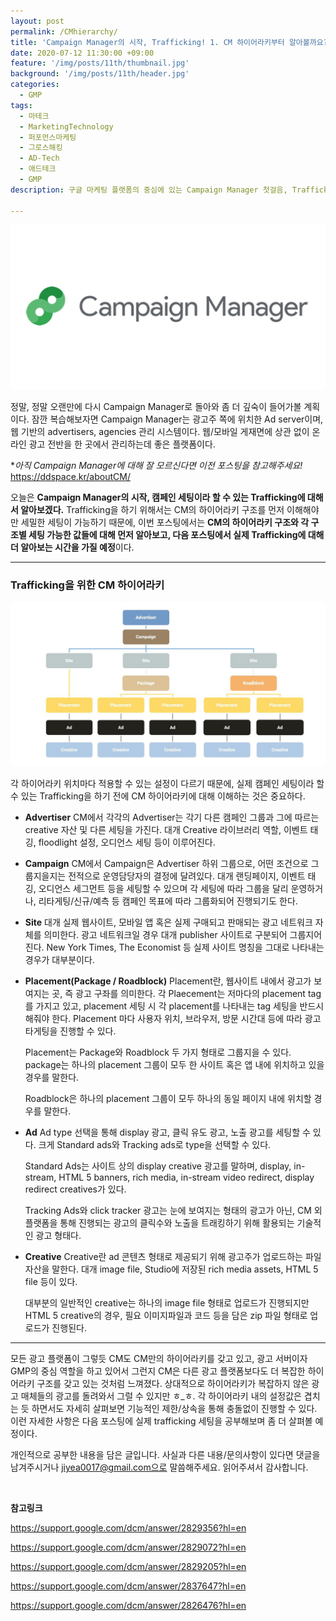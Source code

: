 ```yaml
---
layout: post
permalink: /CMhierarchy/
title: 'Campaign Manager의 시작, Trafficking! 1. CM 하이어라키부터 알아볼까요?'
date: 2020-07-12 11:30:00 +09:00
feature: '/img/posts/11th/thumbnail.jpg'
background: '/img/posts/11th/header.jpg'
categories:
  - GMP
tags:
  - 마테크
  - MarketingTechnology
  - 퍼포먼스마케팅
  - 그로스해킹
  - AD-Tech
  - 애드테크
  - GMP
description: 구글 마케팅 플랫폼의 중심에 있는 Campaign Manager 첫걸음, Trafficking! Trafficking을 시작하며 반드시 알고 있어야할 CM 하이어라키 구조부터 알아보겠습니다.

---
```


![cm 로고 이미지](/img/posts/11th/thumbnail.jpg)

정말, 정말 오랜만에 다시 Campaign Manager로 돌아와 좀 더 깊숙이 들어가볼 계획이다.
잠깐 복습해보자면 Campaign Manager는 광고주 쪽에 위치한 Ad server이며, 웹 기반의 advertisers, agencies 관리 시스템이다. 웹/모바일 게재면에 상관 없이 온라인 광고 전반을 한 곳에서 관리하는데 좋은 플랫폼이다.

**아직 Campaign Manager에 대해 잘 모르신다면 이전 포스팅을 참고해주세요!*  <https://ddspace.kr/aboutCM/>

오늘은 **Campaign Manager의 시작, 캠페인 세팅이라 할 수 있는 Trafficking에 대해서 알아보겠다.** Trafficking을 하기 위해서는 CM의 하이어라키 구조를 먼저 이해해야만 세밀한 세팅이 가능하기 때문에, 이번 포스팅에서는 **CM의 하이어라키 구조와 각 구조별 세팅 가능한 값들에 대해 먼저 알아보고, 다음 포스팅에서 실제 Trafficking에 대해 더 알아보는 시간을 가질 예정**이다.

---

### Trafficking을 위한 CM 하이어라키

![cm 하이어라키 이미지](/img/posts/11th/hierarchy.jpg)

각 하이어라키 위치마다 적용할 수 있는 설정이 다르기 때문에, 실제 캠페인 세팅이라 할 수 있는 Trafficking을 하기 전에 CM 하이어라키에 대해 이해하는 것은 중요하다.

- **Advertiser**
CM에서 각각의 Advertiser는 각기 다른 캠페인 그룹과 그에 따르는 creative 자산 및 다른 세팅을 가진다. 대개 Creative 라이브러리 역할, 이벤트 태깅, floodlight 설정, 오디언스 세팅 등이 이루어진다.

- **Campaign**
CM에서 Campaign은 Advertiser 하위 그룹으로, 어떤 조건으로 그룹지을지는 전적으로 운영담당자의 결정에 달려있다. 대개 랜딩페이지, 이벤트 태깅, 오디언스 세그먼트 등을 세팅할 수 있으며 각 세팅에 따라 그룹을 달리 운영하거나, 리타게팅/신규/예측 등 캠페인 목표에 따라 그룹화되어 진행되기도 한다.

- **Site**
대개 실제 웹사이트, 모바일 앱 혹은 실제 구매되고 판매되는 광고 네트워크 자체를 의미한다. 광고 네트워크일 경우 대개 publisher 사이트로 구분되어 그룹지어진다. New York Times, The Economist 등 실제 사이트 명칭을 그대로 나타내는 경우가 대부분이다.

- **Placement(Package / Roadblock)**
  Placement란, 웹사이트 내에서 광고가 보여지는 곳, 즉 광고 구좌를 의미한다. 각 Plaecement는 저마다의 placement tag를 가지고 있고, placement 세팅 시 각 placement를 나타내는 tag 세팅을 반드시 해줘야 한다. Placement 마다 사용자 위치, 브라우저, 방문 시간대 등에 따라 광고 타게팅을 진행할 수 있다.

  Placement는 Package와 Roadblock 두 가지 형태로 그룹지을 수 있다. package는 하나의 placement 그룹이 모두 한 사이트 혹은 앱 내에 위치하고 있을 경우를 말한다.

  Roadblock은 하나의 placement 그룹이 모두 하나의 동일 페이지 내에 위치할 경우를 말한다.

- **Ad**
  Ad type 선택을 통해 display 광고, 클릭 유도 광고, 노출 광고를 세팅할 수 있다. 크게 Standard ads와 Tracking ads로 type을 선택할 수 있다.

  Standard Ads는 사이트 상의 display creative 광고를 말하며, display, in-stream, HTML 5 banners, rich media, in-stream video redirect, display redirect creatives가 있다.

  Tracking Ads와 click tracker 광고는 눈에 보여지는 형태의 광고가 아닌, CM 외 플랫폼을 통해 진행되는 광고의 클릭수와 노출을 트래킹하기 위해 활용되는 기술적인 광고 형태다.

- **Creative**
  Creative란 ad 콘텐츠 형태로 제공되기 위해 광고주가 업로드하는 파일 자산을 말한다. 대개 image file, Studio에 저장된 rich media assets, HTML 5 file 등이 있다.

  대부분의 일반적인 creative는 하나의 image file 형태로 업로드가 진행되지만 HTML 5 creative의 경우, 필요 이미지파일과 코드 등을 담은 zip 파일 형태로 업로드가 진행된다.

---

모든 광고 플랫폼이 그렇듯 CM도 CM만의 하이어라키를 갖고 있고, 광고 서버이자 GMP의 중심 역할을 하고 있어서 그런지 CM은 다른 광고 플랫폼보다도 더 복잡한 하이어라키 구조를 갖고 있는 것처럼 느껴졌다. 상대적으로 하이어라키가 복잡하지 않은 광고 매체들의 광고를 돌려와서 그럴 수 있지만 ㅎ_ㅎ. 각 하이어라키 내의 설정값은 겹치는 듯 하면서도 자세히 살펴보면 기능적인 제한/상속을 통해 충돌없이 진행할 수 있다. 이런 자세한 사항은 다음 포스팅에 실제 trafficking 세팅을 공부해보며 좀 더 살펴볼 예정이다.  <br>

개인적으로 공부한 내용을 담은 글입니다. 사실과 다른 내용/문의사항이 있다면 댓글을 남겨주시거나 jiyea0017@gmail.com으로 말씀해주세요. 읽어주셔서 감사합니다.

<br>

**참고링크**<br>

<https://support.google.com/dcm/answer/2829356?hl=en>

<https://support.google.com/dcm/answer/2829072?hl=en>

<https://support.google.com/dcm/answer/2829205?hl=en>

<https://support.google.com/dcm/answer/2837647?hl=en>

<https://support.google.com/dcm/answer/2826476?hl=en>
